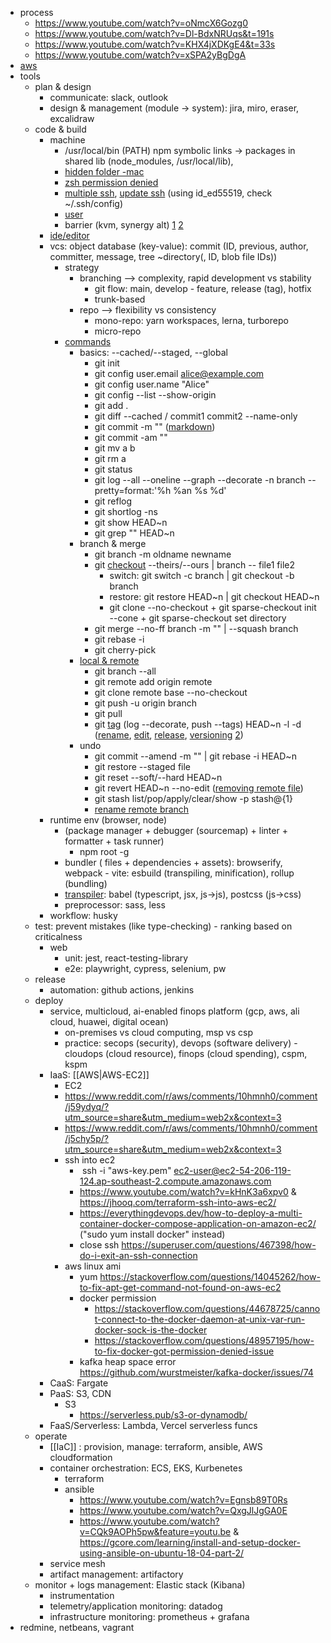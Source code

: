 - process
	- https://www.youtube.com/watch?v=oNmcX6Gozg0
	- https://www.youtube.com/watch?v=Dl-BdxNRUqs&t=191s
	- https://www.youtube.com/watch?v=KHX4jXDKgE4&t=33s
	- https://www.youtube.com/watch?v=xSPA2yBgDgA
- [aws](https://www.youtube.com/channel/UCZgt6AzoyjslHTC9dz0UoTw/community?lb=UgkxNo4SB7QTeyZh47HBDl2ze-psSLno5IvT)
- tools
	- plan & design
		- communicate: slack, outlook
		- design & management (module -> system): jira, miro, eraser, excalidraw
	- code & build
		- machine
			- /usr/local/bin (PATH) npm symbolic links -> packages in shared lib (node_modules, /usr/local/lib), 
			- [hidden folder -mac](https://setapp.com/how-to/user-local-bin-folder-on-mac)
			- [zsh permission denied](https://stackoverflow.com/questions/72862871/zsh-permission-denied-webstorm-on-attempting-to-create-shell-script-that-lau)
			- [multiple ssh](https://stackoverflow.com/questions/2419566/best-way-to-use-multiple-ssh-private-keys-on-one-client), [update ssh](https://docs.github.com/en/authentication/troubleshooting-ssh/error-permission-denied-publickey) (using id_ed55519, check ~/.ssh/config)
			- [user](https://stackoverflow.com/questions/37805621/change-email-address-in-git)
			- barrier (kvm, synergy alt) [1](https://github.com/debauchee/barrier/releases) [2](https://github.com/debauchee/barrier/issues/231)
		- [ide/editor](https://gist.github.com/nhlong27)
		- vcs: object database (key-value): commit (ID, previous, author, committer, message, tree ~directory(, ID, blob file IDs))
			- strategy
				- branching --> complexity, rapid development vs stability
					- git flow: main, develop - feature, release (tag), hotfix
					- trunk-based
				- repo --> flexibility vs consistency
					- mono-repo: yarn workspaces, lerna, turborepo
					- micro-repo 
			- [commands](https://antonz.org/git-by-example/?ref=dailydev)
				- basics: --cached/--staged, --global
					- git init
					- git config user.email alice@example.com
					- git config user.name "Alice"
					- git config --list --show-origin
					- git add .
					- git diff --cached / commit1 commit2 --name-only
					- git commit -m "" ([markdown](https://docs.github.com/en/get-started/writing-on-github/getting-started-with-writing-and-formatting-on-github/basic-writing-and-formatting-syntax))
					- git commit -am ""
					- git mv a b
					- git rm a
					- git status
					- git log --all --oneline --graph --decorate -n branch --pretty=format:'%h %an %s %d'
					- git reflog 
					- git shortlog -ns
					- git show HEAD~n
					- git grep "" HEAD~n
				- branch & merge
					- git branch -m oldname newname
					- git [checkout](https://stackoverflow.com/questions/57265785/whats-the-difference-between-git-switch-and-git-checkout-branch) --theirs/--ours | branch -- file1 file2
						- switch: git switch -c branch | git checkout -b branch
						- restore: git restore HEAD~n | git checkout HEAD~n
						- git clone --no-checkout + git sparse-checkout init --cone + git sparse-checkout set directory
					- git merge --no-ff branch -m "" | --squash branch
					- git rebase -i
					- git cherry-pick
				- [local & remote](https://kbroman.org/github_tutorial/pages/init.html)
					- git branch --all
					- git remote add origin remote
					- git clone remote base --no-checkout
					- git push -u origin branch
					- git pull
					- git [tag](https://stackoverflow.com/questions/3790669/git-is-a-tag-unique-per-commit) (log --decorate, push --tags) HEAD~n -l -d ([rename](https://stackoverflow.com/questions/1028649/how-do-you-rename-a-git-tag), [edit](https://stackoverflow.com/questions/7813194/how-do-i-edit-an-existing-tag-message-in-git), [release](https://git-scm.com/book/en/v2/Git-Basics-Tagging), [versioning](https://www.gitkraken.com/gitkon/semantic-versioning-git-tags) [2](https://frontside.com/blog/2022-02-09-semver-or-calver-by-project-type/))
				- undo
					- git commit --amend -m "" | git rebase -i HEAD~n
					- git restore --staged file
					- git reset --soft/--hard HEAD~n
					- git revert HEAD~n --no-edit ([removing remote file](https://daily-dev-tips.com/posts/removing-a-env-file-from-git-history/))
					- git stash list/pop/apply/clear/show -p stash@{1}
					- [rename remote branch](https://stackoverflow.com/questions/6591213/how-can-i-rename-a-local-git-branch)
		- runtime env (browser, node)
			- (package manager + debugger (sourcemap) + linter + formatter + task runner)
				- npm root -g
			- bundler ( files + dependencies + assets): browserify, webpack - vite: esbuild (transpiling, minification), rollup (bundling)
			- [transpiler](https://stackoverflow.com/questions/43459558/what-is-the-difference-between-preprocessor-and-transpiler): babel (typescript, jsx, js->js), postcss (js->css)
			- preprocessor: sass, less
		- workflow: husky
	- test: prevent mistakes (like type-checking) - ranking based on criticalness
		- web
			- unit: jest, react-testing-library 
			- e2e: playwright, cypress, selenium, pw
	- release 
		- automation: github actions, jenkins 
	- deploy
		- service, multicloud, ai-enabled finops platform (gcp, aws, ali cloud, huawei, digital ocean)
			- on-premises vs cloud computing, msp vs csp
			- practice: secops (security), devops (software delivery) - cloudops (cloud resource), finops (cloud spending), cspm, kspm
		- IaaS: [[AWS|AWS-EC2]]
			- EC2
			- https://www.reddit.com/r/aws/comments/10hmnh0/comment/j59ydyq/?utm_source=share&utm_medium=web2x&context=3
			- https://www.reddit.com/r/aws/comments/10hmnh0/comment/j5chy5p/?utm_source=share&utm_medium=web2x&context=3
			- ssh into ec2
				-  ssh -i "aws-key.pem" ec2-user@ec2-54-206-119-124.ap-southeast-2.compute.amazonaws.com
				- https://www.youtube.com/watch?v=kHnK3a6xpv0 & https://jhooq.com/terraform-ssh-into-aws-ec2/
				- https://everythingdevops.dev/how-to-deploy-a-multi-container-docker-compose-application-on-amazon-ec2/ ("sudo yum install docker" instead)
				- close ssh https://superuser.com/questions/467398/how-do-i-exit-an-ssh-connection
			- aws linux ami
				- yum https://stackoverflow.com/questions/14045262/how-to-fix-apt-get-command-not-found-on-aws-ec2
				- docker permission
					- https://stackoverflow.com/questions/44678725/cannot-connect-to-the-docker-daemon-at-unix-var-run-docker-sock-is-the-docker
					- https://stackoverflow.com/questions/48957195/how-to-fix-docker-got-permission-denied-issue
				- kafka heap space error https://github.com/wurstmeister/kafka-docker/issues/74
		- CaaS: Fargate 
		- PaaS: S3, CDN
			- S3
				- https://serverless.pub/s3-or-dynamodb/
		- FaaS/Serverless: Lambda, Vercel serverless funcs 
	- operate 
		- [[IaC]] : provision, manage: terraform, ansible, AWS cloudformation 
		- container orchestration: ECS, EKS, Kurbenetes
			- terraform
			- ansible
				- https://www.youtube.com/watch?v=Egnsb89T0Rs
				- https://www.youtube.com/watch?v=QxgJlJgGA0E
				- https://www.youtube.com/watch?v=CQk9AOPh5pw&feature=youtu.be & https://gcore.com/learning/install-and-setup-docker-using-ansible-on-ubuntu-18-04-part-2/
		- service mesh
		- artifact management: artifactory
	- monitor +  logs management: Elastic stack (Kibana)
		- instrumentation
		- telemetry/application monitoring: datadog
		- infrastructure monitoring: prometheus + grafana
- redmine, netbeans, vagrant